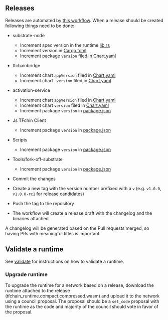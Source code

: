 ## Releases

Releases are automated by [this workflow](.github/workflows/030_create_release.yaml). When a release should be created following things need to be done:

- substrate-node
    - Increment spec version in the runtime [lib.rs](../../substrate-node/runtime/src/lib.rs) 
    - Increment version in [Cargo.toml](../../substrate-node/Cargo.toml)
    - Increment package `version` filed in [Chart.yaml](../../substrate-node/charts/substrate-node/Chart.yaml)
- tfchainbridge
    - Increment chart `appVersion` filed in [Chart.yaml](../../bridge/tfchain_bridge/chart/tfchainbridge/Chart.yaml)
    - Increment chart ` version` filed in [Chart.yaml](../../bridge/tfchain_bridge/chart/tfchainbridge/Chart.yaml)
- activation-service
    - Increment chart `appVersion` filed in [Chart.yaml](../../activation-service/helm/tfchainactivationservice/Chart.yaml)
    - Increment chart `version` filed in [Chart.yaml](../../activation-service/helm/tfchainactivationservice/Chart.yaml)
    - Increment package `version` in [package.json](../../activation-service/package.json)
- Js TFchin Client
    - Increment package `version` in [package.json](../../clients/tfchain-client-js/package.json)
- Scripts
    - Increment package `version` in [package.json](../../scripts/package.json)
- Tools/fork-off-substrate
    - Increment package `version` in [package.json](../../tools/fork-off-substrate/package.json)

- Commit the changes
- Create a new tag with the version number prefixed with a `v` (e.g. `v1.0.0`, `v1.0.0-rc1` for release candidates) 
- Push the tag to the repository
- The workflow will create a release draft with the changelog and the binaries attached

A changelog will be generated based on the Pull requests merged, so having PRs with meaningful titles is important.

## Validate a runtime

See [validate](../misc/validating_runtime.md) for instructions on how to validate a runtime.

### Upgrade runtime

To upgrade the runtime for a network based on a release, download the runtime attached to the release (tfchain_runtime.compact.compressed.wasm)
and upload it to the network using a council proposal. The proposal should be a `set_code` proposal with the runtime as the code and majority of the council should vote in favor of the proposal.

